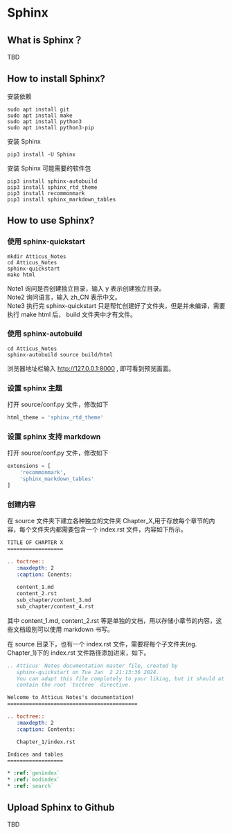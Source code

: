 # Sphinx
## What is Sphinx？
TBD
## How to install Sphinx?
安装依赖
```shell
sudo apt install git
sudo apt install make
sudo apt install python3
sudo apt install python3-pip
```
安装 Sphinx
```shell
pip3 install -U Sphinx
```
安装 Sphinx 可能需要的软件包
```shell
pip3 install sphinx-autobuild
pip3 install sphinx_rtd_theme
pip3 install recommonmark
pip3 install sphinx_markdown_tables
```
## How to use Sphinx?
### 使用 sphinx-quickstart
```shell
mkdir Atticus_Notes
cd Atticus_Notes
sphinx-quickstart
make html
```
Note1 询问是否创建独立目录，输入 y 表示创建独立目录。  
Note2 询问语言，输入 zh_CN 表示中文。  
Note3 执行完 sphinx-quickstart 只是帮忙创建好了文件夹，但是并未编译，需要执行 make html 后， build 文件夹中才有文件。  
### 使用 sphinx-autobuild
```shell
cd Atticus_Notes
sphinx-autobuild source build/html
```
浏览器地址栏输入 <http://127.0.0.1:8000> , 即可看到预览画面。
### 设置 sphinx 主题
打开 source/conf.py 文件，修改如下
```python
html_theme = 'sphinx_rtd_theme'
```
### 设置 sphinx 支持 markdown
打开 source/conf.py 文件，修改如下
```python
extensions = [
    'recommonmark',
    'sphinx_markdown_tables'
]
```
### 创建内容
在 source 文件夹下建立各种独立的文件夹 Chapter_X,用于存放每个章节的内容，每个文件夹内都需要包含一个 index.rst 文件，内容如下所示。
```rst
TITLE OF CHAPTER X
==================

.. toctree::
   :maxdepth: 2
   :caption: Conents:
   
   content_1.md
   content_2.rst
   sub_chapter/content_3.md
   sub_chapter/content_4.rst
```
其中 content_1.md, content_2.rst 等是单独的文档，用以存储小章节的内容，这些文档级别可以使用 markdown 书写。

在 source 目录下，也有一个 index.rst 文件，需要将每个子文件夹(eg. Chapter_1)下的 index.rst 文件路径添加进来，如下。
```rst
.. Atticus' Notes documentation master file, created by
   sphinx-quickstart on Tue Jan  2 21:13:36 2024.
   You can adapt this file completely to your liking, but it should at least
   contain the root `toctree` directive.

Welcome to Atticus Notes's documentation!
==========================================

.. toctree::
   :maxdepth: 2
   :caption: Contents:

   Chapter_1/index.rst

Indices and tables
==================

* :ref:`genindex`
* :ref:`modindex`
* :ref:`search`
```
## Upload Sphinx to Github
TBD
